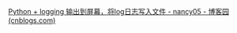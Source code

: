[Python + logging 输出到屏幕，将log日志写入文件 - nancy05 - 博客园 (cnblogs.com)](https://www.cnblogs.com/nancyzhu/p/8551506.html)
